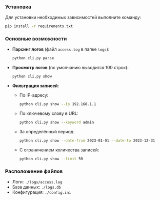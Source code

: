 ### Установка  
Для установки необходимых зависимостей выполните команду:  

```bash
pip install -r requirements.txt  
```  

### Основные возможности  
- **Парсинг логов** (файл `access.log` в папке `logs`):  
  ```bash
  python cli.py parse  
  ```  

- **Просмотр логов** (по умолчанию выводится 100 строк):  
  ```bash
  python cli.py show  
  ```  

- **Фильтрация записей**:  
  - По IP-адресу:  
    ```bash
    python cli.py show --ip 192.168.1.1  
    ```  
  - По ключевому слову в URL:  
    ```bash
    python cli.py show --keyword admin  
    ```  
  - За определённый период:  
    ```bash
    python cli.py show --date-from 2023-01-01 --date-to 2023-12-31  
    ```  
  - С ограничением количества записей:  
    ```bash
    python cli.py show --limit 50  
    ```  

### Расположение файлов  
- Логи: `./logs/access.log`  
- База данных: `./logs.db`  
- Конфигурация: `./config.ini`
